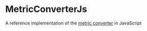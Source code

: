# MetricConverterJs
A reference implementation of the [metric converter](http://www.tddbuddy.com/katas/Metric%20Converter.pdf) in JavaScript

